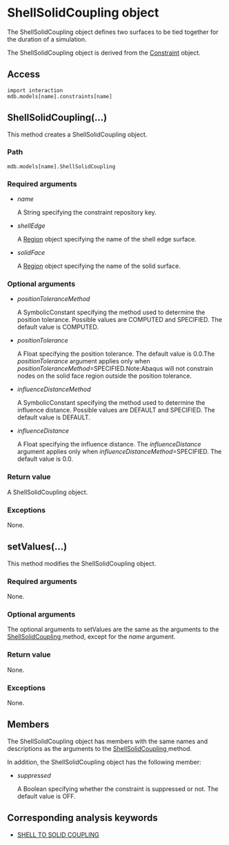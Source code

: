 # ShellSolidCoupling object

The ShellSolidCoupling object defines two surfaces to be tied together for the duration of a simulation.

The ShellSolidCoupling object is derived from the [Constraint](https://help.3ds.com/2022/english/DSSIMULIA_Established/SIMACAEKERRefMap/simaker-c-constraintpyc.htm?ContextScope=all) object.

## Access

```
import interaction
mdb.models[name].constraints[name]
```

## ShellSolidCoupling(...)



This method creates a ShellSolidCoupling object.



### Path

```
mdb.models[name].ShellSolidCoupling
```

### Required arguments

- *name*

  A String specifying the constraint repository key.

- *shellEdge*

  A [Region](https://help.3ds.com/2022/english/DSSIMULIA_Established/SIMACAEKERRefMap/simaker-c-regionpyc.htm?ContextScope=all) object specifying the name of the shell edge surface.

- *solidFace*

  A [Region](https://help.3ds.com/2022/english/DSSIMULIA_Established/SIMACAEKERRefMap/simaker-c-regionpyc.htm?ContextScope=all) object specifying the name of the solid surface.

### Optional arguments

- *positionToleranceMethod*

  A SymbolicConstant specifying the method used to determine the position tolerance. Possible values are COMPUTED and SPECIFIED. The default value is COMPUTED.

- *positionTolerance*

  A Float specifying the position tolerance. The default value is 0.0.The *positionTolerance* argument applies only when *positionToleranceMethod*=SPECIFIED.Note:Abaqus will not constrain nodes on the solid face region outside the position tolerance.

- *influenceDistanceMethod*

  A SymbolicConstant specifying the method used to determine the influence distance. Possible values are DEFAULT and SPECIFIED. The default value is DEFAULT.

- *influenceDistance*

  A Float specifying the influence distance. The *influenceDistance* argument applies only when *influenceDistanceMethod*=SPECIFIED. The default value is 0.0.

### Return value

A ShellSolidCoupling object.

### Exceptions

None.



## setValues(...)



This method modifies the ShellSolidCoupling object.



### Required arguments

None.

### Optional arguments

The optional arguments to setValues are the same as the arguments to the [ShellSolidCoupling ](https://help.3ds.com/2022/english/DSSIMULIA_Established/SIMACAEKERRefMap/simaker-c-shellsolidcouplingpyc.htm?ContextScope=all#simaker-shellsolidcouplingshellsolidcouplingpyc)method, except for the *name* argument.

### Return value

None.

### Exceptions

None.



## Members

The ShellSolidCoupling object has members with the same names and descriptions as the arguments to the [ShellSolidCoupling ](https://help.3ds.com/2022/english/DSSIMULIA_Established/SIMACAEKERRefMap/simaker-c-shellsolidcouplingpyc.htm?ContextScope=all#simaker-shellsolidcouplingshellsolidcouplingpyc)method.

In addition, the ShellSolidCoupling object has the following member:

- *suppressed*

  A Boolean specifying whether the constraint is suppressed or not. The default value is OFF.



## Corresponding analysis keywords

- [SHELL TO SOLID COUPLING](https://help.3ds.com/2022/english/DSSIMULIA_Established/SIMACAEKEYRefMap/simakey-r-shelltosolidcoupling.htm?ContextScope=all#simakey-r-shelltosolidcoupling)